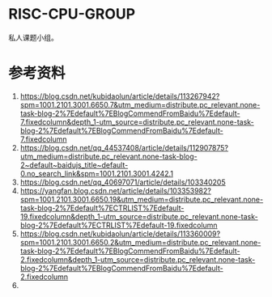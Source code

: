 # RISC-CPU-GROUP
私人课题小组。
# 参考资料
1. https://blog.csdn.net/kubidaolun/article/details/113267942?spm=1001.2101.3001.6650.7&utm_medium=distribute.pc_relevant.none-task-blog-2%7Edefault%7EBlogCommendFromBaidu%7Edefault-7.fixedcolumn&depth_1-utm_source=distribute.pc_relevant.none-task-blog-2%7Edefault%7EBlogCommendFromBaidu%7Edefault-7.fixedcolumn
2. https://blog.csdn.net/qq_44537408/article/details/112907875?utm_medium=distribute.pc_relevant.none-task-blog-2~default~baidujs_title~default-0.no_search_link&spm=1001.2101.3001.4242.1
3. https://blog.csdn.net/qq_40697071/article/details/103340205
4. https://yangfan.blog.csdn.net/article/details/103353982?spm=1001.2101.3001.6650.19&utm_medium=distribute.pc_relevant.none-task-blog-2%7Edefault%7ECTRLIST%7Edefault-19.fixedcolumn&depth_1-utm_source=distribute.pc_relevant.none-task-blog-2%7Edefault%7ECTRLIST%7Edefault-19.fixedcolumn
5. https://blog.csdn.net/kubidaolun/article/details/113360009?spm=1001.2101.3001.6650.2&utm_medium=distribute.pc_relevant.none-task-blog-2%7Edefault%7EBlogCommendFromBaidu%7Edefault-2.fixedcolumn&depth_1-utm_source=distribute.pc_relevant.none-task-blog-2%7Edefault%7EBlogCommendFromBaidu%7Edefault-2.fixedcolumn
6. 